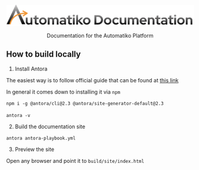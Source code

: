 <p align="center">
    <img src="img/automatiko-documentation.png" width="700px" alt="Automatiko Documentation"/>
</p>

<p align="center">
    Documentation for the Automatiko Platform
</p>

## How to build locally

1. Install Antora

The easiest way is to follow official guide that can be found at [this link](https://docs.antora.org/antora/2.3/install/install-antora/)

In general it comes down to installing it via `npm`

```
npm i -g @antora/cli@2.3 @antora/site-generator-default@2.3

antora -v

```

2. Build the documentation site

```
antora antora-playbook.yml
```

3. Preview the site

Open any browser and point it to `build/site/index.html`
